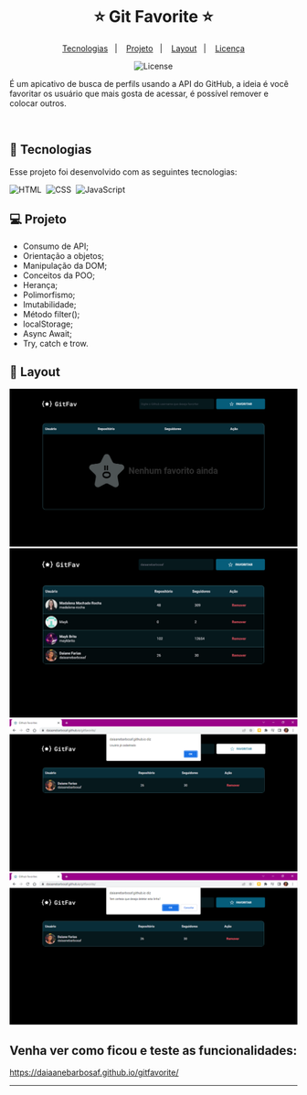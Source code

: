 <h1 align="center">⭐ Git Favorite ⭐</h1>

<p align="center">
  <a href="#-tecnologias">Tecnologias</a>&nbsp;&nbsp;&nbsp;|&nbsp;&nbsp;&nbsp;
  <a href="#-projeto">Projeto</a>&nbsp;&nbsp;&nbsp;|&nbsp;&nbsp;&nbsp;
  <a href="#-layout">Layout</a>&nbsp;&nbsp;&nbsp;|&nbsp;&nbsp;&nbsp;
  <a href="#memo-licença">Licença</a>
</p>

<p align="center">
  <img alt="License" src="https://img.shields.io/static/v1?label=license&message=MIT&color=49AA26&labelColor=000000">
</p>

<p align="center">

É um apicativo de busca de perfils usando a API do GitHub, a ideia é você favoritar os usuário que mais gosta de acessar, é possível remover e colocar outros.

</p>


<br>

## 🚀 Tecnologias

Esse projeto foi desenvolvido com as seguintes tecnologias:

![HTML](https://img.shields.io/badge/-HTML-05122A?style=flat&logo=HTML5)&nbsp;
![CSS](https://img.shields.io/badge/-CSS-05122A?style=flat&logo=CSS3&logoColor=1572B6)&nbsp;
![JavaScript](https://img.shields.io/badge/-JavaScript-05122A?style=flat&logo=javascript)&nbsp;

## 💻 Projeto

- Consumo de API;
- Orientação a objetos;
- Manipulação da DOM;
- Conceitos da POO;
- Herança;
- Polimorfismo;
- Imutabilidade;
- Método filter();
- localStorage;
- Async Await;
- Try, catch e trow.

## 🔖 Layout

![prewiew](preview1.png)
![prewiew](preview2.png)
![prewiew](preview3.png)
![prewiew](preview4.png)

## Venha ver como ficou e teste as funcionalidades:

https://daiaanebarbosaf.github.io/gitfavorite/

---